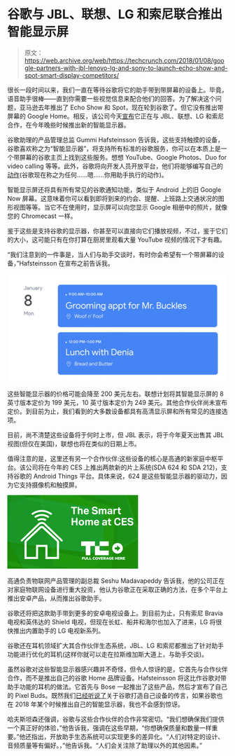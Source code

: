 # 谷歌与 JBL、联想、LG 和索尼联合推出智能显示屏

> 原文：<https://web.archive.org/web/https://techcrunch.com/2018/01/08/google-partners-with-jbl-lenovo-lg-and-sony-to-launch-echo-show-and-spot-smart-display-competitors/>

很长一段时间以来，我们一直在等待谷歌将它的助手带到带屏幕的设备上。毕竟，语音助手很棒——直到你需要一些视觉信息来配合他们的回答。为了解决这个问题，亚马逊去年推出了 Echo Show 和 Spot，现在轮到谷歌了。但它没有推出带屏幕的 Google Home。相反，该公司今天[宣布](https://web.archive.org/web/20230316161504/https://assistant.google.com/explore/)它正在与 JBL、联想、LG 和索尼合作，在今年晚些时候推出新的智能显示器。

谷歌助理的产品管理总监 Gummi Hafsteinsson 告诉我，这些支持触摸的设备，谷歌喜欢称之为“智能显示器”，将支持所有标准的谷歌服务，你可以在本质上是一个带屏幕的谷歌主页上找到这些服务。想想 YouTube、Google Photos、Duo for video calling 等等。此外，谷歌将向开发人员开放平台，他们将能够编写自己的[动作](https://web.archive.org/web/20230316161504/https://youtu.be/g410vzUXiyQ)(谷歌现在称之为任何……嗯……你用助手执行的动作)。

智能显示屏还将具有所有常见的谷歌通知功能，类似于 Android 上的旧 Google Now 屏幕。这意味着你可以看到即将到来的约会、提醒、上班路上交通状况的图形视图等等。当它不在使用时，显示屏可以向您显示 Google 相册中的照片，就像您的 Chromecast 一样。

鉴于这些是支持谷歌的显示器，你甚至可以直接向它们播放视频，不过，鉴于它们的大小，这可能只有在你打算在厨房里观看大量 YouTube 视频的情况下才有趣。

“我们注意到的一件事是，当人们与助手交谈时，有时你会希望有一个带屏幕的设备，”Hafsteinsson 在宣布之前告诉我。

[![](img/cdf83321a6cb58d80df609b10e4f02d7.png)](https://web.archive.org/web/20230316161504/https://techcrunch.com/wp-content/uploads/2018/01/google_screen.png)

这些智能显示器的价格可能会降至 200 美元左右。联想计划将其智能显示屏的 8 英寸版本定价为 199 美元，10 英寸版本定价为 249 美元。其他合作伙伴尚未宣布定价。到目前为止，我们看到的大多数设备都具有高清显示屏和所有常见的连接选项。

目前，尚不清楚这些设备将于何时上市，但 JBL 表示，将于今年夏天出售其 JBL 视图(但仅在美国)，联想也将在类似的日期上市。

值得注意的是，这里还有另一个合作伙伴:这些设备的核心是高通的新家庭中枢平台。该公司将在今年的 CES 上推出两款新的片上系统(SDA 624 和 SDA 212)，支持谷歌的 Android Things 平台。具体来说，624 是这些智能显示器的驱动力，因为它支持摄像机和触摸屏。

[![](img/d24d2ba5c21483aa675f9caffa26d3f6.png)](https://web.archive.org/web/20230316161504/https://techcrunch.com/tag/smart-home-at-ces-2018/)

高通负责物联网产品管理的副总裁 Seshu Madavapeddy 告诉我，他的公司正在对家庭物联网设备进行重大投资，他认为谷歌正在采取正确的方法，在多个平台上推出安卓产品，从而推出谷歌助手。

谷歌还将把这款助手带到更多的安卓电视设备上。到目前为止，只有索尼 Bravia 电视和英伟达的 Shield 电视，但现在长虹、船井和海尔也加入了进来，LG 将很快推出内置助手的 LG 电视新系列。

谷歌还在耳机领域扩大其合作伙伴生态系统，JBL、LG 和索尼都推出了针对助手功能进行优化的耳机(这样你就可以走在拉斯维加斯大道上，与助手交谈)。

虽然谷歌对这些智能显示器感兴趣并不奇怪，但令人惊讶的是，它首先与合作伙伴合作，而不是推出自己的谷歌 Home 品牌设备。Hafsteinsson 将这比作谷歌对带助手功能的耳机的做法。它首先与 Bose 一起推出了这些产品，然后才宣布了自己的 Pixel Buds。既然我们[已经听说了](https://web.archive.org/web/20230316161504/https://techcrunch.com/2017/09/28/google-homescreen/)关于谷歌打造自己设备的传言，如果谷歌也在 2018 年某个时候推出自己的智能显示器，我也不会感到惊讶。

哈夫斯坦森还强调，谷歌与这些合作伙伴的合作非常密切。“我们想确保我们提供一个真正好的体验，”他告诉我，强调在这些早期，“你想确保质量和数量一样重要。”他还指出，开放助手生态系统可以实现更多的差异化。“人们对特定的设计、音频质量等有偏好。，”他告诉我。“人们会关注除了助理以外的其他因素。”
